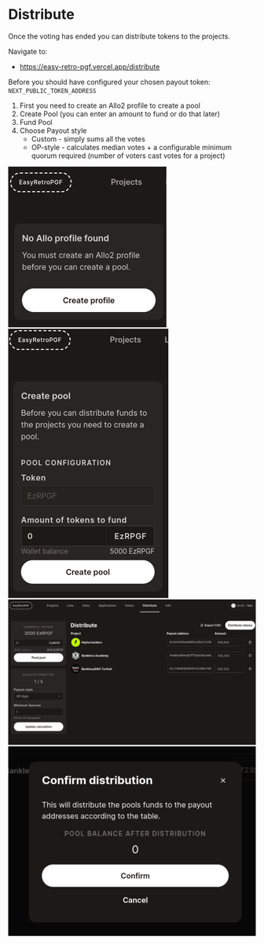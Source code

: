 # Distribute

Once the voting has ended you can distribute tokens to the projects.

Navigate to:

- https://easy-retro-pgf.vercel.app/distribute

Before you should have configured your chosen payout token: `NEXT_PUBLIC_TOKEN_ADDRESS`

1. First you need to create an Allo2 profile to create a pool
2. Create Pool (you can enter an amount to fund or do that later)
3. Fund Pool
4. Choose Payout style
   - Custom - simply sums all the votes
   - OP-style - calculates median votes + a configurable minimum quorum required (number of voters cast votes for a project)

![](./images/create_allo_profile.png)
![](./images/create_pool.png)
![](./images/distribute.png)
![](./images/distribute_modal.png)
